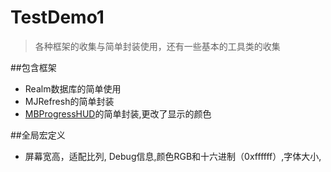 # TestDemo1

>各种框架的收集与简单封装使用，还有一些基本的工具类的收集

##包含框架
* Realm数据库的简单使用
* MJRefresh的简单封装
* [MBProgressHUD]()的简单封装,更改了显示的颜色

##全局宏定义
* 屏幕宽高，适配比列, Debug信息,颜色RGB和十六进制（0xffffff）,字体大小,
